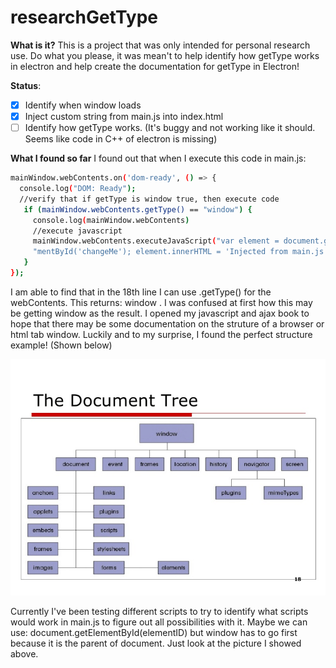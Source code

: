 # researchGetType


**What is it?** This is a project that was only intended for personal research use. Do what you please, it was mean't to help identify
how getType works in electron and help create the documentation for getType in Electron!

**Status**:
- [x] Identify when window loads
- [x] Inject custom string from main.js into index.html
- [ ] Identify how getType works. (It's buggy and not working like it should. Seems like code in C++ of electron is missing)

**What I found so far**
I found out that when I execute this code in main.js:

```sh
mainWindow.webContents.on('dom-ready', () => {
  console.log("DOM: Ready");
  //verify that if getType is window true, then execute code
   if (mainWindow.webContents.getType() == "window") {
     console.log(mainWindow.webContents)
     //execute javascript
     mainWindow.webContents.executeJavaScript("var element = document.getEle" +
     "mentById('changeMe'); element.innerHTML = 'Injected from main.js!';");
   }
});
```

I am able to find that in the 18th line I can use .getType() for the webContents.
This returns: window . I was confused at first how this may be getting window as
the result. I opened my javascript and ajax book to hope that there may be some
documentation on the struture of a browser or html tab window. Luckily and to
my surprise, I found the perfect structure example! (Shown below)

<img src="assets/doctree.jpg" width="auto" height="auto"/>

Currently I've been testing different scripts to try to identify what scripts
would work in main.js to figure out all possibilities with it. Maybe we can
use: document.getElementById(elementID) but window has to go first because it
is the parent of document. Just look at the picture I showed above.
